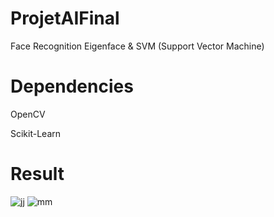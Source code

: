 # ProjetAIFinal
Face Recognition Eigenface & SVM (Support Vector Machine) 
# Dependencies 
OpenCV

Scikit-Learn

# Result 
![jj](https://user-images.githubusercontent.com/59377342/202911791-6d6c7833-363e-433f-beef-30f08f587e03.PNG)
![mm](https://user-images.githubusercontent.com/59377342/202911697-d34ff5c5-f342-40bc-9ae6-1eee9f4c8ddc.PNG)

